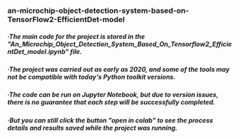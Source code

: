 ### an-microchip-object-detection-system-based-on-TensorFlow2-EfficientDet-model
##### ·The main code for the project is stored in the "An_Microchip_Object_Detection_System_Based_On_Tensorflow2_EfficientDet_model.ipynb" file.
##### ·The project was carried out as early as 2020, and some of the tools may not be compatible with today's Python toolkit versions. 
##### ·The code can be run on Jupyter Notebook, but due to version issues, there is no guarantee that each step will be successfully completed.
##### ·But you can still click the button "open in colab"  to see the process details and results saved while the project was running.
